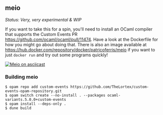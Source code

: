 meio
----

*Status: Very, very experimental & WIP*

If you want to take this for a spin, you'll need to install an OCaml compiler that supports the Custom Events PR https://github.com/ocaml/ocaml/pull/11474. Have a look at the Dockerfile for how you might go about doing that. There is also an image available at https://hub.docker.com/repository/docker/patricoferris/meio if you want to just `docker run` and try out some programs quickly!

[![Meio on asciicast](https://asciinema.org/a/542862.svg)](https://asciinema.org/a/542862)

### Building meio

```
$ opam repo add custom-events https://github.com/TheLortex/custom-events-opam-repository.git
$ opam switch create --no-install . --packages ocaml-variants.5.0.0+custom-events
$ opam install --deps-only .
$ dune build
```

